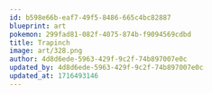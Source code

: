 ```yaml
---
id: b598e66b-eaf7-49f5-8486-665c4bc82887
blueprint: art
pokemon: 299fad81-082f-4075-874b-f9094569cdbd
title: Trapinch
image: art/328.png
author: 4d8d6ede-5963-429f-9c2f-74b897007e0c
updated_by: 4d8d6ede-5963-429f-9c2f-74b897007e0c
updated_at: 1716493146
---
```

